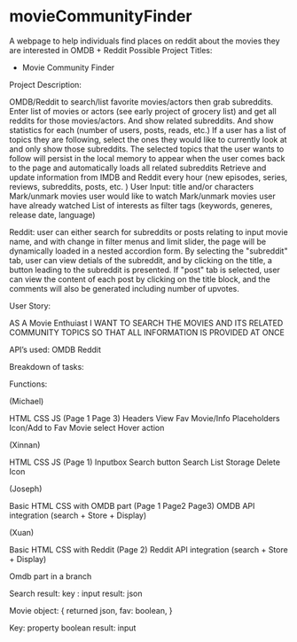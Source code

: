 # movieCommunityFinder
A webpage to help individuals find places on reddit about the movies they are interested in
OMDB + Reddit Possible Project Titles:
- Movie Community Finder


Project Description: 

OMDB/Reddit to search/list favorite movies/actors then grab subreddits.
Enter list of movies or actors (see early project of grocery list) and get all reddits for those movies/actors.
And show related subreddits.
And show statistics for each (number of users, posts, reads, etc.)
If a user has a list of topics they are following, select the ones they would like to currently look at and only show those subreddits.
The selected topics that the user wants to follow will persist in the local memory to appear when the user comes back to the page and automatically loads all related subreddits
Retrieve and update information from IMDB and Reddit every hour (new episodes, series, reviews, subreddits, posts, etc. )
User Input: title and/or characters
Mark/unmark movies user would like to watch 
Mark/unmark movies user have already watched
List of interests as filter tags (keywords, generes, release date, language)

Reddit: user can either search for subreddits or posts relating to input movie name, and with change in filter menus and limit slider, the page will be dynamically loaded in a nested accordion form. By selecting the "subreddit" tab, user can view detials of the subreddit, and by clicking on the title, a button leading to the subreddit is presented. If "post" tab is selected, user can view the content of each post by clicking on the title block, and the comments will also be generated including number of upvotes. 

User Story:

AS A Movie Enthuiast 
I WANT TO SEARCH THE MOVIES AND ITS RELATED COMMUNITY TOPICS
SO THAT ALL INFORMATION IS PROVIDED AT ONCE

API’s used:
OMDB
Reddit

Breakdown of tasks:

Functions: 

(Michael)

HTML CSS JS (Page 1 Page 3)
	Headers 
	View Fav 
	Movie/Info Placeholders 
	Icon/Add to Fav
	Movie select 
	Hover action

(Xinnan)

HTML CSS JS (Page 1)
Inputbox 
Search button 
Search List Storage 
Delete Icon 
	
(Joseph)

Basic HTML CSS with OMDB part (Page 1 Page2 Page3)
OMDB API integration  (search + Store + Display)


(Xuan)

Basic HTML CSS with Reddit (Page 2)
Reddit API integration (search + Store + Display)




Omdb part in a branch 


Search result: 
key : input  result: json 

Movie object: { returned json, fav: boolean, }

Key: property boolean  result: input


